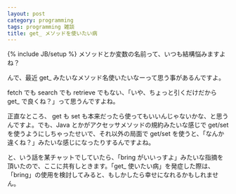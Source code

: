 ```yaml
---
layout: post
category: programming
tags: programming 雑談
title: get_ メソッドを使いたい病
---
```

{% include JB/setup %}
メソッドとか変数の名前って、いつも結構悩みますよね？

んで、最近 get_ みたいなメソッド名使いたいなーって思う事があるんですよ。

fetch でも search でも retrieve でもない、「いや、ちょっと引くだけだから get_ で良くね？」って思うんですよね。

正直なところ、 get も set も本来だったら使ってもいいんじゃないかな、と思うんですよ。でも、Java とかがアクセッサメソッドの規約みたいな感じで
get/set を使うようにしちゃったせいで、それ以外の局面で get/set を使うと、「なんか違くね？」みたいな感じになったりするんですよね。

と、いう話を某チャットでしていたら、「bring がいいっすよ」みたいな指摘を頂いたので、ここに共有しときます。「get_ 使いたい病」を発症した際は、
「bring」の使用を検討してみると、もしかしたら幸せになれるかもしれません。
